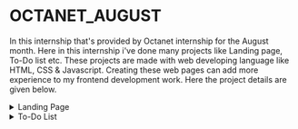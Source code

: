 # OCTANET_AUGUST
   In this internship that's provided by Octanet internship for the August month. Here in this internship i've done many projects like Landing page, To-Do list etc.
 These projects are made with web developing language like HTML, CSS & Javascript. Creating these web pages can add more experience to my frontend development work.
 Here the project details are given below.

<details close>
<summary>Landing Page</summary>
  
## Overview

Welcome to the Landing Page repository! This project is designed to create a modern and responsive landing page for Octanet_Internship. The landing page is built with HTML, CSS, JavaScript etc. and aims to provide an engaging and informative user experience.

## Demo

https://www.linkedin.com/posts/sagar-swain-b6b6b3286_html-css-javascript-activity-7227673918981988355-0fdk?utm_source=share&utm_medium=member_desktop

## Features

- **Responsive Design**: Fully responsive and works on all devices (mobile, tablet, desktop).
- **Customizable**: Easily customizable to fit your brand's needs.
- **Fast Loading**: Optimized for speed and performance.

## Technology

- HTML
- CSS
- Java script

</details>
<details close>
<summary>To-Do List</summary>
  
## Overview

In this To-Dolist repository of Octanet_internship. This project is designed to create a page where we can add task, delete task, edit task & mark as complete after completion of task. This To-Do list page is built with HTML, CSS, JavaScript etc. and aims to provide worthful user experience.

## Demo



## Features

- **Responsive Design**: Fully responsive and works on all devices (mobile, tablet, desktop).
- **Customizable**: Easily customizable to fit your needs.
- **Fast Loading**: Optimized for speed and performance.

## Technology

- HTML
- CSS
- Java script

</details>

